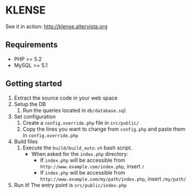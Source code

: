 KLENSE
======

See it in action: http://klense.altervista.org


Requirements
------------

* PHP >= 5.2
* MySQL >= 5.1

Getting started
---------------

1. Extract the source code in your web space
2. Setup the DB
    1. Run the queries located in `db/database.sql`
3. Set configuration
    1. Create a `config.override.php` file in `src/public/`
    2. Copy the lines you want to change from `config.php` and paste them in `config.override.php`
4. Build files
    1. Execute the `build/build_auto.sh` bash script.
        * When asked for the `index.php` directory:
            * If `index.php` will be accessible from `http://www.example.com/index.php`, insert `/`
            * If `index.php` will be accessible from `http://www.example.com/my/path/index.php`, insert `/my/path/`
5. Run it! The entry point is `src/public/index.php`
